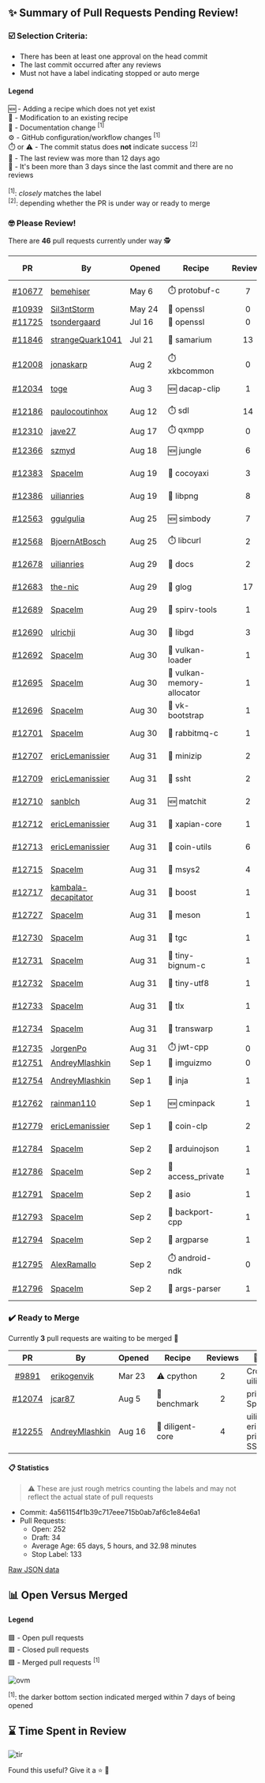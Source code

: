 ## :sparkles: Summary of Pull Requests Pending Review!

### :ballot_box_with_check: Selection Criteria:

- There has been at least one approval on the head commit
- The last commit occurred after any reviews
- Must not have a label indicating stopped or auto merge

#### Legend

:new: - Adding a recipe which does not yet exist<br>
:memo: - Modification to an existing recipe<br>
:green_book: - Documentation change <sup>[1]</sup><br>
:gear: - GitHub configuration/workflow changes <sup>[1]</sup><br>
:stopwatch: or :warning: - The commit status does **not** indicate success <sup>[2]</sup><br>
:bell: - The last review was more than 12 days ago<br>
:eyes: - It's been more than 3 days since the last commit and there are no reviews<br>
<br>
<sup>[1]</sup>: _closely_ matches the label<br>
<sup>[2]</sup>: depending whether the PR is under way or ready to merge

### :nerd_face: Please Review! 

There are **46** pull requests currently under way :detective:

PR | By | Opened | Recipe | Reviews | Last | :stop_sign: Blockers | :star2: Approvers
:---: | --- | --- | --- | :---: | --- | --- | ---
[#10677](https://github.com/conan-io/conan-center-index/pull/10677)|[bemehiser](https://github.com/bemehiser)|May 6|:stopwatch: protobuf-c|7|Aug 4 :bell:||gegles
[#10939](https://github.com/conan-io/conan-center-index/pull/10939)|[Sil3ntStorm](https://github.com/Sil3ntStorm)|May 24|:memo: openssl|0|:eyes:||
[#11725](https://github.com/conan-io/conan-center-index/pull/11725)|[tsondergaard](https://github.com/tsondergaard)|Jul 16|:memo: openssl|0|:eyes:||
[#11846](https://github.com/conan-io/conan-center-index/pull/11846)|[strangeQuark1041](https://github.com/strangeQuark1041)|Jul 21|:memo: samarium|13|Aug 22||prince-chrismc
[#12008](https://github.com/conan-io/conan-center-index/pull/12008)|[jonaskarp](https://github.com/jonaskarp)|Aug 2|:stopwatch: xkbcommon|0|:eyes:||
[#12034](https://github.com/conan-io/conan-center-index/pull/12034)|[toge](https://github.com/toge)|Aug 3|:new: dacap-clip|1|Aug 8 :bell:||prince-chrismc
[#12186](https://github.com/conan-io/conan-center-index/pull/12186)|[paulocoutinhox](https://github.com/paulocoutinhox)|Aug 12|:stopwatch: sdl|14|Sep 2||uilianries
[#12310](https://github.com/conan-io/conan-center-index/pull/12310)|[jave27](https://github.com/jave27)|Aug 17|:stopwatch: qxmpp|0|:eyes:||
[#12366](https://github.com/conan-io/conan-center-index/pull/12366)|[szmyd](https://github.com/szmyd)|Aug 18|:new: jungle|6|Sep 2||uilianries
[#12383](https://github.com/conan-io/conan-center-index/pull/12383)|[SpaceIm](https://github.com/SpaceIm)|Aug 19|:memo: cocoyaxi|3|Aug 26|jgsogo|uilianries
[#12386](https://github.com/conan-io/conan-center-index/pull/12386)|[uilianries](https://github.com/uilianries)|Aug 19|:memo: libpng|8|Sep 1||prince-chrismc
[#12563](https://github.com/conan-io/conan-center-index/pull/12563)|[ggulgulia](https://github.com/ggulgulia)|Aug 25|:new: simbody|7|Sep 2||uilianries
[#12568](https://github.com/conan-io/conan-center-index/pull/12568)|[BjoernAtBosch](https://github.com/BjoernAtBosch)|Aug 25|:stopwatch: libcurl|2|Aug 30||prince-chrismc
[#12678](https://github.com/conan-io/conan-center-index/pull/12678)|[uilianries](https://github.com/uilianries)|Aug 29|:green_book: docs|2|Sep 1||prince-chrismc
[#12683](https://github.com/conan-io/conan-center-index/pull/12683)|[the-nic](https://github.com/the-nic)|Aug 29|:memo: glog|17|Sep 1||uilianries
[#12689](https://github.com/conan-io/conan-center-index/pull/12689)|[SpaceIm](https://github.com/SpaceIm)|Aug 29|:memo: spirv-tools|1|Aug 31||uilianries
[#12690](https://github.com/conan-io/conan-center-index/pull/12690)|[ulrichji](https://github.com/ulrichji)|Aug 30|:memo: libgd|3|Sep 2||uilianries
[#12692](https://github.com/conan-io/conan-center-index/pull/12692)|[SpaceIm](https://github.com/SpaceIm)|Aug 30|:memo: vulkan-loader|1|Aug 31||uilianries
[#12695](https://github.com/conan-io/conan-center-index/pull/12695)|[SpaceIm](https://github.com/SpaceIm)|Aug 30|:memo: vulkan-memory-allocator|1|Aug 30||uilianries
[#12696](https://github.com/conan-io/conan-center-index/pull/12696)|[SpaceIm](https://github.com/SpaceIm)|Aug 30|:memo: vk-bootstrap|1|Aug 31||uilianries
[#12701](https://github.com/conan-io/conan-center-index/pull/12701)|[SpaceIm](https://github.com/SpaceIm)|Aug 30|:memo: rabbitmq-c|1|Aug 31||uilianries
[#12707](https://github.com/conan-io/conan-center-index/pull/12707)|[ericLemanissier](https://github.com/ericLemanissier)|Aug 31|:memo: minizip|2|Aug 31||uilianries
[#12709](https://github.com/conan-io/conan-center-index/pull/12709)|[ericLemanissier](https://github.com/ericLemanissier)|Aug 31|:memo: ssht|2|Aug 31||uilianries
[#12710](https://github.com/conan-io/conan-center-index/pull/12710)|[sanblch](https://github.com/sanblch)|Aug 31|:new: matchit|2|Aug 31||uilianries
[#12712](https://github.com/conan-io/conan-center-index/pull/12712)|[ericLemanissier](https://github.com/ericLemanissier)|Aug 31|:memo: xapian-core|1|Aug 31||uilianries
[#12713](https://github.com/conan-io/conan-center-index/pull/12713)|[ericLemanissier](https://github.com/ericLemanissier)|Aug 31|:memo: coin-utils|6|Sep 1||uilianries
[#12715](https://github.com/conan-io/conan-center-index/pull/12715)|[SpaceIm](https://github.com/SpaceIm)|Aug 31|:memo: msys2|4|Aug 31||uilianries
[#12717](https://github.com/conan-io/conan-center-index/pull/12717)|[kambala-decapitator](https://github.com/kambala-decapitator)|Aug 31|:memo: boost|1|Sep 1||uilianries
[#12727](https://github.com/conan-io/conan-center-index/pull/12727)|[SpaceIm](https://github.com/SpaceIm)|Aug 31|:memo: meson|1|Sep 1||uilianries
[#12730](https://github.com/conan-io/conan-center-index/pull/12730)|[SpaceIm](https://github.com/SpaceIm)|Aug 31|:memo: tgc|1|Sep 1||uilianries
[#12731](https://github.com/conan-io/conan-center-index/pull/12731)|[SpaceIm](https://github.com/SpaceIm)|Aug 31|:memo: tiny-bignum-c|1|Sep 1||uilianries
[#12732](https://github.com/conan-io/conan-center-index/pull/12732)|[SpaceIm](https://github.com/SpaceIm)|Aug 31|:memo: tiny-utf8|1|Sep 1||uilianries
[#12733](https://github.com/conan-io/conan-center-index/pull/12733)|[SpaceIm](https://github.com/SpaceIm)|Aug 31|:memo: tlx|1|Sep 1||uilianries
[#12734](https://github.com/conan-io/conan-center-index/pull/12734)|[SpaceIm](https://github.com/SpaceIm)|Aug 31|:memo: transwarp|1|Sep 1||uilianries
[#12735](https://github.com/conan-io/conan-center-index/pull/12735)|[JorgenPo](https://github.com/JorgenPo)|Aug 31|:stopwatch: jwt-cpp|0|||
[#12751](https://github.com/conan-io/conan-center-index/pull/12751)|[AndreyMlashkin](https://github.com/AndreyMlashkin)|Sep 1|:memo: imguizmo|0|||
[#12754](https://github.com/conan-io/conan-center-index/pull/12754)|[AndreyMlashkin](https://github.com/AndreyMlashkin)|Sep 1|:memo: inja|1|Sep 2||jgsogo
[#12762](https://github.com/conan-io/conan-center-index/pull/12762)|[rainman110](https://github.com/rainman110)|Sep 1|:new: cminpack|1|Sep 1||
[#12779](https://github.com/conan-io/conan-center-index/pull/12779)|[ericLemanissier](https://github.com/ericLemanissier)|Sep 1|:memo: coin-clp|2|Sep 2||uilianries
[#12784](https://github.com/conan-io/conan-center-index/pull/12784)|[SpaceIm](https://github.com/SpaceIm)|Sep 2|:memo: arduinojson|1|Sep 2||uilianries
[#12786](https://github.com/conan-io/conan-center-index/pull/12786)|[SpaceIm](https://github.com/SpaceIm)|Sep 2|:memo: access_private|1|Sep 2||uilianries
[#12791](https://github.com/conan-io/conan-center-index/pull/12791)|[SpaceIm](https://github.com/SpaceIm)|Sep 2|:memo: asio|1|Sep 2||uilianries
[#12793](https://github.com/conan-io/conan-center-index/pull/12793)|[SpaceIm](https://github.com/SpaceIm)|Sep 2|:memo: backport-cpp|1|Sep 2||uilianries
[#12794](https://github.com/conan-io/conan-center-index/pull/12794)|[SpaceIm](https://github.com/SpaceIm)|Sep 2|:memo: argparse|1|Sep 2||uilianries
[#12795](https://github.com/conan-io/conan-center-index/pull/12795)|[AlexRamallo](https://github.com/AlexRamallo)|Sep 2|:stopwatch: android-ndk|0|||
[#12796](https://github.com/conan-io/conan-center-index/pull/12796)|[SpaceIm](https://github.com/SpaceIm)|Sep 2|:memo: args-parser|1|Sep 2||uilianries


### :heavy_check_mark: Ready to Merge 

Currently **3** pull requests are waiting to be merged :tada:


PR | By | Opened | Recipe | Reviews | :star2: Approvers
:---: | --- | --- | --- | :---: | ---
[#9891](https://github.com/conan-io/conan-center-index/pull/9891)|[erikogenvik](https://github.com/erikogenvik)|Mar 23|:warning: cpython|2|Croydon, uilianries
[#12074](https://github.com/conan-io/conan-center-index/pull/12074)|[jcar87](https://github.com/jcar87)|Aug 5|:memo: benchmark|2|prince-chrismc, SpaceIm
[#12255](https://github.com/conan-io/conan-center-index/pull/12255)|[AndreyMlashkin](https://github.com/AndreyMlashkin)|Aug 16|:memo: diligent-core|4|uilianries, ericLemanissier, prince-chrismc, SSE4


#### :clipboard: Statistics

> :warning: These are just rough metrics counting the labels and may not reflect the actual state of pull requests

- Commit: 4a561154f1b39c717eee715b0ab7af6c1e84e6a1
- Pull Requests:
	- Open: 252
	- Draft: 34
	- Average Age: 65 days, 5 hours, and 32.98 minutes
	- Stop Label: 133
	

[Raw JSON data](https://raw.githubusercontent.com/prince-chrismc/conan-center-index-pending-review/raw-data/pending-review.json)

## :bar_chart: Open Versus Merged

#### Legend

:green_square: - Open pull requests<br>
:red_square: - Closed pull requests<br>
:purple_square: - Merged pull requests <sup>[1]</sup><br>

![ovm](https://github.com/prince-chrismc/conan-center-index-pending-review/blob/raw-data/open-versus-merged.gif?raw=true)

<sup>[1]</sup>: the darker bottom section indicated merged within 7 days of being opened

## :hourglass: Time Spent in Review

![tir](https://github.com/prince-chrismc/conan-center-index-pending-review/blob/raw-data/time-in-review.png?raw=true)

Found this useful? Give it a :star: :pray:
	
